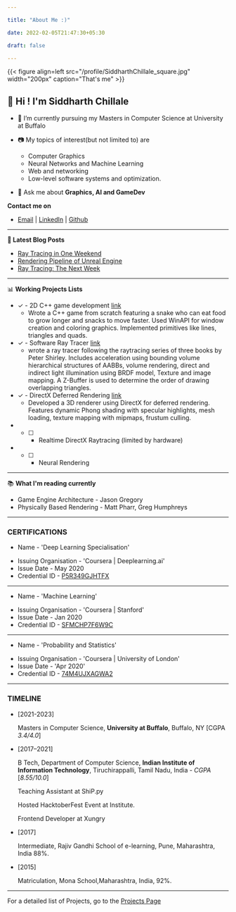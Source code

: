 ```yaml
---

title: "About Me :)"

date: 2022-02-05T21:47:30+05:30

draft: false

---
```


{{< figure align=left src="/profile/SiddharthChillale_square.jpg" width="200px" caption="That's me" >}}


## 👋 Hi ! I'm Siddharth Chillale



- :water_buffalo: I’m currently pursuing my Masters in Computer Science at University at Buffalo
- :camera: My topics of interest(but not limited to) are 
  * Computer Graphics
  * Neural Networks and Machine Learning
  * Web and networking 
  * Low-level software systems and optimization.

- 💬 Ask me about **Graphics, AI and GameDev**

**Contact me on**

- [Email](mailto:siddharth.chillale@gmail.com) | [LinkedIn](https://www.linkedin.com/in/schillal) | [Github](https://github.com/siddharthchillale)

-------

**📝 Latest Blog Posts**

<!-- BLOG-POST-LIST:START -->
- [Ray Tracing in One Weekend](https://siddharthchillale.github.io/projects/rt_one_weekend/)
- [Rendering Pipeline of Unreal Engine](https://siddharthchillale.github.io/blog/unreal_rendering/)
- [Ray Tracing: The Next Week](https://siddharthchillale.github.io/projects/rt_next_week/)
<!-- BLOG-POST-LIST:END -->

-------

📊 **Working Projects Lists**
<!--START_SECTION:waka-->
- &check; - 2D C++ game development [link](https://github.com/SiddharthChillale/snek_game)
  - Wrote a C++ game from scratch featuring a snake who can eat food to grow longer and snacks to move faster. Used WinAPI for window creation and coloring graphics. Implemented primitives like lines, triangles and quads. 
- &check; - Software Ray Tracer [link](https://github.com/SiddharthChillale/Ray_Tracer)
  - wrote a ray tracer following the raytracing series of three books by Peter Shirley. Includes acceleration using bounding volume hierarchical structures of AABBs, volume rendering, direct and indirect light illumination using BRDF model, Texture and image mapping. A Z-Buffer is used to determine the order of drawing overlapping triangles. 
- &check; - DirectX Deferred Rendering [link](https://github.com/SiddharthChillale/cofe-3d-renderer)
  - Developed a 3D renderer using DirectX for deferred rendering. Features dynamic Phong shading with specular highlights, mesh loading, texture mapping with mipmaps, frustum culling. 
- - [ ] - Realtime DirectX Raytracing (limited by hardware)
- - [ ] - Neural Rendering

<!--END_SECTION:waka-->

-------

:books: **What I'm reading currently**

- Game Engine Architecture - Jason Gregory
- Physically Based Rendering - Matt Pharr, Greg Humphreys
-------



### CERTIFICATIONS



* Name - 'Deep Learning Specialisation'
- Issuing Organisation - 'Coursera | Deeplearning.ai'
- Issue Date - May 2020
- Credential ID - [P5R349GJHTFX](https://www.coursera.org/account/accomplishments/certificate/P5R349GJHTFX)

---

* Name - 'Machine Learning'
- Issuing Organisation - 'Coursera | Stanford'
- Issue Date - Jan 2020
- Credential ID - [SFMCHP7F6W9C](https://www.coursera.org/account/accomplishments/verify/SFMCHP7F6W9C)

---

* Name - 'Probability and Statistics'
- Issuing Organisation - 'Coursera | University of London'
- Issue Date - 'Apr 2020'
- Credential ID - [74M4UJXAGWA2](https://coursera.org/share/6530c259db28487e4da9de750e0d7272)

---

### TIMELINE

- [2021-2023]
    
    Masters in Computer Science, **University at Buffalo**, Buffalo, NY [CGPA *3.4/4.0*]
    
- [2017–2021]
    
    B Tech, Department of Computer Science, **Indian Institute of Information Technology**, Tiruchirappalli, Tamil Nadu, India - *CGPA* [*8.55/10.0*]
    
    Teaching Assistant at ShiP.py 
    
    Hosted HacktoberFest Event at Institute.
    
    Frontend Developer at Xungry
    
- [2017]
    
    Intermediate, Rajiv Gandhi School of e-learning, Pune, Maharashtra, India 88%.
    
- [2015]
    
    Matriculation, Mona School,Maharashtra, India, 92%.
    
---

For a detailed list of Projects, go to the [Projects Page](../projects)